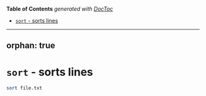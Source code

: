 <!-- START doctoc generated TOC please keep comment here to allow auto update -->
<!-- DON'T EDIT THIS SECTION, INSTEAD RE-RUN doctoc TO UPDATE -->
**Table of Contents**  *generated with [DocToc](https://github.com/thlorenz/doctoc)*

- [`sort` - sorts lines](#sort---sorts-lines)

<!-- END doctoc generated TOC please keep comment here to allow auto update -->

---
orphan: true
---

# `sort` - sorts lines

```bash
sort file.txt
```
